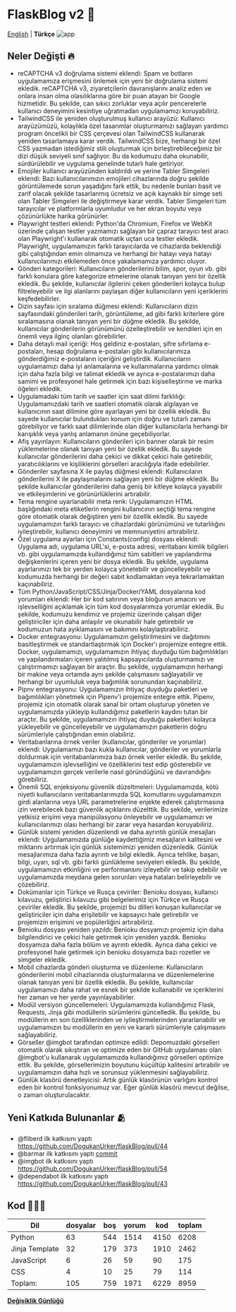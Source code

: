 # FlaskBlog v2 📜

[English](./version2Changelog.md) | **Türkçe**
![app](https://github.com/DogukanUrker/flaskBlog/blob/main/images/Light.png?raw=true)

## Neler Değişti 🔥

- reCAPTCHA v3 doğrulama sistemi eklendi: Spam ve botların uygulamamıza erişmesini önlemek için yeni bir doğrulama sistemi ekledik. reCAPTCHA v3, ziyaretçilerin davranışlarını analiz eden ve onlara insan olma olasılıklarına göre bir puan atayan bir Google hizmetidir. Bu şekilde, can sıkıcı zorluklar veya açılır pencerelerle kullanıcı deneyimini kesintiye uğratmadan uygulamamızı koruyabiliriz.
- TailwindCSS ile yeniden oluşturulmuş kullanıcı arayüzü: Kullanıcı arayüzümüzü, kolaylıkla özel tasarımlar oluşturmamızı sağlayan yardımcı program öncelikli bir CSS çerçevesi olan TailwindCSS kullanarak yeniden tasarlamaya karar verdik. TailwindCSS bize, herhangi bir özel CSS yazmadan istediğimiz stili oluşturmak için birleştirebileceğimiz bir dizi düşük seviyeli sınıf sağlıyor. Bu da kodumuzu daha okunabilir, sürdürülebilir ve uygulama genelinde tutarlı hale getiriyor.
- Emojiler kullanıcı arayüzünden kaldırıldı ve yerine Tabler Simgeleri eklendi: Bazı kullanıcılarımızın emojileri cihazlarında doğru şekilde görüntülemede sorun yaşadığını fark ettik, bu nedenle bunları basit ve zarif olacak şekilde tasarlanmış ücretsiz ve açık kaynaklı bir simge seti olan Tabler Simgeleri ile değiştirmeye karar verdik. Tabler Simgeleri tüm tarayıcılar ve platformlarla uyumludur ve her ekran boyutu veya çözünürlükte harika görünürler.
- Playwright testleri eklendi: Python'da Chromium, Firefox ve WebKit üzerinde çalışan testler yazmamızı sağlayan bir çapraz tarayıcı test aracı olan Playwright'ı kullanarak otomatik uçtan uca testler ekledik. Playwright, uygulamamızın farklı tarayıcılarda ve cihazlarda beklendiği gibi çalıştığından emin olmamıza ve herhangi bir hatayı veya hatayı kullanıcılarımızı etkilemeden önce yakalamamıza yardımcı oluyor.
- Gönderi kategorileri: Kullanıcıların gönderilerini bilim, spor, oyun vb. gibi farklı konulara göre kategorize etmelerine olanak tanıyan yeni bir özellik ekledik. Bu şekilde, kullanıcılar ilgilerini çeken gönderileri kolayca bulup filtreleyebilir ve ilgi alanlarını paylaşan diğer kullanıcıların yeni içeriklerini keşfedebilirler.
- Dizin sayfası için sıralama düğmesi eklendi: Kullanıcıların dizin sayfasındaki gönderileri tarih, görüntüleme, ad gibi farklı kriterlere göre sıralamasına olanak tanıyan yeni bir düğme ekledik. Bu şekilde, kullanıcılar gönderilerin görünümünü özelleştirebilir ve kendileri için en önemli veya ilginç olanları görebilirler.
- Daha detaylı mail içeriği: Hoş geldiniz e-postaları, şifre sıfırlama e-postaları, hesap doğrulama e-postaları gibi kullanıcılarımıza gönderdiğimiz e-postaların içeriğini geliştirdik. Kullanıcıların uygulamamızı daha iyi anlamalarına ve kullanmalarına yardımcı olmak için daha fazla bilgi ve talimat ekledik ve ayrıca e-postalarımızı daha samimi ve profesyonel hale getirmek için bazı kişiselleştirme ve marka öğeleri ekledik.
- Uygulamadaki tüm tarih ve saatler için saat dilimi farklılığı: Uygulamamızdaki tarih ve saatleri otomatik olarak algılayan ve kullanıcının saat dilimine göre ayarlayan yeni bir özellik ekledik. Bu sayede kullanıcılar bulundukları konum için doğru ve tutarlı zamanı görebiliyor ve farklı saat dilimlerinde olan diğer kullanıcılarla herhangi bir karışıklık veya yanlış anlamanın önüne geçebiliyorlar.
- Afiş yayınlayın: Kullanıcıların gönderileri için banner olarak bir resim yüklemelerine olanak tanıyan yeni bir özellik ekledik. Bu sayede kullanıcılar gönderilerini daha çekici ve dikkat çekici hale getirebilir, yaratıcılıklarını ve kişiliklerini görselleri aracılığıyla ifade edebilirler.
- Gönderiler sayfasına X ile paylaş düğmesi eklendi: Kullanıcıların gönderilerini X ile paylaşmalarını sağlayan yeni bir düğme ekledik. Bu şekilde kullanıcılar gönderilerini daha geniş bir kitleye kolayca yayabilir ve etkileşimlerini ve görünürlüklerini artırabilir.
- Tema rengine uyarlanabilir meta renk: Uygulamamızın HTML başlığındaki meta etiketlerin rengini kullanıcının seçtiği tema rengine göre otomatik olarak değiştiren yeni bir özellik ekledik. Bu sayede uygulamamızın farklı tarayıcı ve cihazlardaki görünümünü ve tutarlılığını iyileştirebilir, kullanıcı deneyimini ve memnuniyetini artırabiliriz.
- Özel uygulama ayarları için Constants(config) dosyası eklendi: Uygulama adı, uygulama URL'si, e-posta adresi, veritabanı kimlik bilgileri vb. gibi uygulamamızda kullandığımız tüm sabitleri ve yapılandırma değişkenlerini içeren yeni bir dosya ekledik. Bu şekilde, uygulama ayarlarımızı tek bir yerden kolayca yönetebilir ve güncelleyebilir ve kodumuzda herhangi bir değeri sabit kodlamaktan veya tekrarlamaktan kaçınabiliriz.
- Tüm Python/JavaScript/CSS/Jinja/Docker/YAML dosyalarına kod yorumları eklendi: Her bir kod satırının veya bloğunun amacını ve işlevselliğini açıklamak için tüm kod dosyalarımıza yorumlar ekledik. Bu şekilde, kodumuzu kendimiz ve projemiz üzerinde çalışan diğer geliştiriciler için daha anlaşılır ve okunabilir hale getirebilir ve kodumuzun hata ayıklamasını ve bakımını kolaylaştırabiliriz.
- Docker entegrasyonu: Uygulamamızın geliştirilmesini ve dağıtımını basitleştirmek ve standartlaştırmak için Docker'ı projemize entegre ettik. Docker, uygulamamızı, uygulamamızın ihtiyaç duyduğu tüm bağımlılıkları ve yapılandırmaları içeren yalıtılmış kapsayıcılarda oluşturmamızı ve çalıştırmamızı sağlayan bir araçtır. Bu şekilde, uygulamamızın herhangi bir makine veya ortamda aynı şekilde çalışmasını sağlayabilir ve herhangi bir uyumluluk veya bağımlılık sorunundan kaçınabiliriz.
- Pipnv entegrasyonu: Uygulamamızın ihtiyaç duyduğu paketleri ve bağımlılıkları yönetmek için Pipenv'i projemize entegre ettik. Pipenv, projemiz için otomatik olarak sanal bir ortam oluşturup yöneten ve uygulamamızda yükleyip kullandığımız paketlerin kaydını tutan bir araçtır. Bu şekilde, uygulamamızın ihtiyaç duyduğu paketleri kolayca yükleyebilir ve güncelleyebilir ve uygulamamızın paketlerin doğru sürümleriyle çalıştığından emin olabiliriz.
- Veritabanlarına örnek veriler (kullanıcılar, gönderiler ve yorumlar) eklendi: Uygulamamızı bazı kukla kullanıcılar, gönderiler ve yorumlarla doldurmak için veritabanlarımıza bazı örnek veriler ekledik. Bu şekilde, uygulamamızın işlevselliğini ve özelliklerini test edip gösterebilir ve uygulamamızın gerçek verilerle nasıl göründüğünü ve davrandığını görebiliriz.
- Önemli SQL enjeksiyonu güvenlik düzeltmeleri: Uygulamamızda, kötü niyetli kullanıcıların veritabanlarımızda SQL komutlarını uygulamamızın girdi alanlarına veya URL parametrelerine enjekte ederek çalıştırmasına izin verebilecek bazı güvenlik açıklarını düzelttik. Bu şekilde, verilerimize yetkisiz erişimi veya manipülasyonu önleyebilir ve uygulamamızı ve kullanıcılarımızı olası herhangi bir zarar veya hasardan koruyabiliriz.
- Günlük sistemi yeniden düzenlendi ve daha ayrıntılı günlük mesajları eklendi: Uygulamamızda günlüğe kaydettiğimiz mesajların kalitesini ve miktarını artırmak için günlük sistemimizi yeniden düzenledik. Günlük mesajlarımıza daha fazla ayrıntı ve bilgi ekledik. Ayrıca tehlike, başarı, bilgi, uyarı, sql vb. gibi farklı günlükleme seviyeleri ekledik. Bu şekilde, uygulamamızın etkinliğini ve performansını izleyebilir ve takip edebilir ve uygulamamızda meydana gelen sorunları veya hataları belirleyebilir ve çözebiliriz.
- Dokümanlar için Türkçe ve Rusça çeviriler: Benioku dosyası, kullanıcı kılavuzu, geliştirici kılavuzu gibi belgelerimiz için Türkçe ve Rusça çeviriler ekledik. Bu şekilde, projemizi bu dilleri konuşan kullanıcılar ve geliştiriciler için daha erişilebilir ve kapsayıcı hale getirebilir ve projemizin erişimini ve popülerliğini artırabiliriz.
- Benioku dosyası yeniden yazıldı: Benioku dosyamızı projemiz için daha bilgilendirici ve çekici hale getirmek için yeniden yazdık. Benioku dosyamıza daha fazla bölüm ve ayrıntı ekledik. Ayrıca daha çekici ve profesyonel hale getirmek için benioku dosyamıza bazı rozetler ve simgeler ekledik.
- Mobil cihazlarda gönderi oluşturma ve düzenleme: Kullanıcıların gönderilerini mobil cihazlarında oluşturmalarına ve düzenlemelerine olanak tanıyan yeni bir özellik ekledik. Bu şekilde, kullanıcılar uygulamamızı daha rahat ve esnek bir şekilde kullanabilir ve içeriklerini her zaman ve her yerde yayınlayabilirler.
- Modül versiyon güncellemeleri: Uygulamamızda kullandığımız Flask, Requests, Jinja gibi modüllerin sürümlerini güncelledik. Bu şekilde, bu modüllerin en son özelliklerinden ve iyileştirmelerinden yararlanabilir ve uygulamamızın bu modüllerin en yeni ve kararlı sürümleriyle çalışmasını sağlayabiliriz.
- Görseller @imgbot tarafından optimize edildi: Depomuzdaki görselleri otomatik olarak sıkıştıran ve optimize eden bir GitHub uygulaması olan @imgbot'u kullanarak uygulamamızda kullandığımız görselleri optimize ettik. Bu şekilde, görsellerimizin boyutunu küçültüp kalitesini artırabilir ve uygulamamızın daha hızlı ve sorunsuz yüklenmesini sağlayabiliriz.
- Günlük klasörü denetleyicisi: Artık günlük klasörünün varlığını kontrol eden bir kontrol fonksiyonumuz var. Eğer günlük klasörü mevcut değilse, o zaman oluşturulacaktır.

## Yeni Katkıda Bulunanlar 🫂

- @fliberd ilk katkısını yaptı <https://github.com/DogukanUrker/flaskBlog/pull/44>
- @barmar ilk katkısını yaptı [commit](https://github.com/DogukanUrker/flaskBlog/commit/817f407a975f583eb55429dc1f92c0ea14a3ca3c)
- @imgbot ilk katkısını yaptı <https://github.com/DogukanUrker/flaskBlog/pull/54>
- @dependabot ilk katkısını yaptı <https://github.com/DogukanUrker/flaskBlog/pull/43>

## Kod 🧑🏻‍💻

| Dil            | dosyalar | boş | yorum | kod  | toplam |
| -------------- | -------- | --- | ----- | ---- | ------ |
| Python         | 63       | 544 | 1514  | 4150 | 6208   |
| Jinja Template | 32       | 179 | 373   | 1910 | 2462   |
| JavaScript     | 6        | 26  | 59    | 90   | 175    |
| CSS            | 4        | 10  | 25    | 79   | 114    |
| Toplam:        | 105      | 759 | 1971  | 6229 | 8959   |

[**Değişiklik Günlüğü**](https://github.com/DogukanUrker/flaskBlog/compare/1.1.0...2.0.0)
